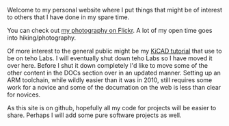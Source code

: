 Welcome to my personal website where I put things that might be of interest to others that I have done in my spare time.

You can check out [my photography on Flickr](https://www.flickr.com/photos/bbryce). A lot of my open time goes into hiking/photography.

Of more interest to the general public might be my [KiCAD tutorial](http://babryce.com/KiCADtutorial.pdf) that use to be on teho Labs. I will eventually shut down teho Labs so I have moved it over here. Before I shut it down completely I'd like to move some of the other content in the DOCs section over in an updated manner. Setting up an ARM toolchain, while wildly easier than it was in 2010, still requires some work for a novice and some of the documation on the web is less than clear for novices.

As this site is on github, hopefully all my code for projects will be easier to share. Perhaps I will add some pure software projects as well.
